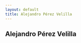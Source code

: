 ```yaml
---
layout: default
title: Alejandro Pérez Velilla
---
```


<div class="center-content">
<h2>Alejandro Pérez Velilla</h2>
</div>
